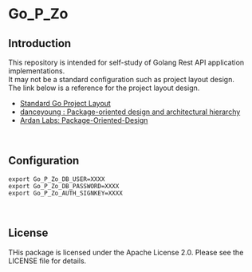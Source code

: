 # Go_P_Zo

## Introduction
This repository is intended for self-study of Golang Rest API application implementations.  
It may not be a standard configuration such as project layout design.  
The link below is a reference for the project layout design.  

- [Standard Go Project Layout](https://github.com/golang-standards/project-layout/blob/master/README_ja.md)
- [danceyoung
: Package-oriented design and architectural hierarchy](https://github.com/danceyoung/paper-code/blob/master/package-oriented-design/packageorienteddesign.md)
- [Ardan Labs: Package-Oriented-Design](https://www.ardanlabs.com/blog/2017/02/package-oriented-design.html)

<br>

## Configuration
```
export Go_P_Zo_DB_USER=XXXX
export Go_P_Zo_DB_PASSWORD=XXXX
export Go_P_Zo_AUTH_SIGNKEY=XXXX
```

<br>

## License
THis package is licensed under the Apache License 2.0. Please see the LICENSE file for details.
